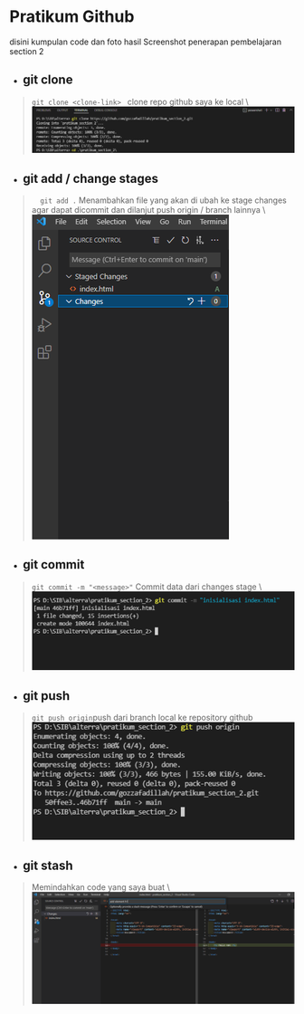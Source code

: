 # Pratikum Github

disini kumpulan code dan foto hasil Screenshot penerapan pembelajaran section 2

* ## git clone
> ```git clone <clone-link> ```  clone repo github saya ke local \\
![Screen shoot git clone](../screenshot/1_git_clone.png)

* ## git add / change stages 
> ```   git add . ``` Menambahkan file yang akan di ubah ke stage changes agar dapat dicommit dan dilanjut push origin / branch lainnya \\
![Screen shot git](../screenshot/2_stage_changes_or_git_add.png)

* ## git commit
> ``` git commit -m "<message>" ``` Commit data dari changes stage \\
![Screen shot git](../screenshot/3_git_commit_with_massege.png)

* ## git push
> ``` git push origin ```push dari branch local ke repository github <br />
![Screen shot git](../screenshot/4_git_push.png)

* ## git stash
> Memindahkan code yang saya buat \\
![Screen shot git](../screenshot/5_add_git_stash.png)


